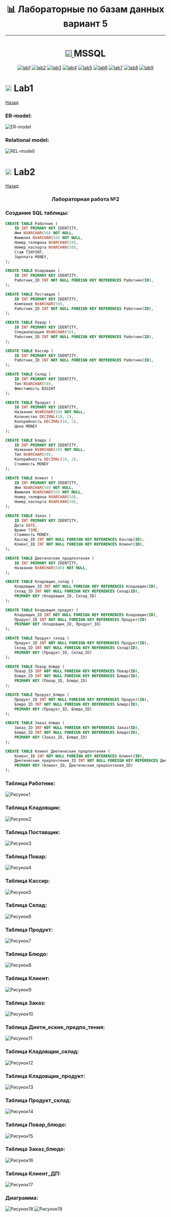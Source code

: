 <h1 align="center">📊 Лабораторные по базам данных вариант 5</h1>

<div align="center">
  
</div>

---

<h1 name="content" align="center">
  <a href="">
    <img src="https://github.com/user-attachments/assets/e080adec-6af7-4bd2-b232-d43cb37024ac" width="20" height="20"/>
  </a> 
  MSSQL
</h1>

<p align="center">
  <a href="#-lab1"><img alt="lab1" src="https://img.shields.io/badge/Lab1-blue"></a> 
  <a href="#-lab2"><img alt="lab2" src="https://img.shields.io/badge/Lab2-red"></a>
  <a href="#-lab3"><img alt="lab3" src="https://img.shields.io/badge/Lab3-green"></a>
  <a href="#-lab4"><img alt="lab4" src="https://img.shields.io/badge/Lab4-yellow"></a>
  <a href="#-lab5"><img alt="lab5" src="https://img.shields.io/badge/Lab5-gray"></a>
  <a href="#-lab6"><img alt="lab6" src="https://img.shields.io/badge/Lab6-orange"></a> 
  <a href="#-lab7"><img alt="lab7" src="https://img.shields.io/badge/Lab7-brown"></a>
  <a href="#-lab8"><img alt="lab8" src="https://img.shields.io/badge/Lab8-purple"></a>
  <a href="#-lab9"><img alt="lab9" src="https://img.shields.io/badge/Lab9-violet"></a> 
</p>

# <a id="-lab1"></a><img src="https://github.com/user-attachments/assets/e080adec-6af7-4bd2-b232-d43cb37024ac" width="20" height="20"/> Lab1
[Назад](#content)

<h3 align="center">

### ER-model:
![ER-model](https://github.com/vanserych/PMI-3/blob/8c9cddbf3a410c4cd2a14ec63bcf126128d51a4f/%D0%9A%D0%B0%D1%80%D1%82%D0%B8%D0%BD%D0%BA%D0%B8/%D0%94%D0%B8%D0%B5%D1%82%D0%B8%D1%87%D0%B5%D1%81%D0%BA%D0%B0%D1%8F%20%D1%81%D1%82%D0%BE%D0%BB%D0%BE%D0%B2%D0%B0%D1%8F%20ER-%D0%BC%D0%BE%D0%B4%D0%B5%D0%BB%D1%8C%20%D0%A5%D1%80%D1%83%D0%BB%D0%B5%D0%B2%20%D0%98..png)

### Relational model:
![REL-model](https://github.com/vanserych/PMI-3/blob/40f773fee537ba51e3ddf5f254f3b9c066ad4c69/%D0%9A%D0%B0%D1%80%D1%82%D0%B8%D0%BD%D0%BA%D0%B8/%D0%A0%D0%9C%20%D0%A5%D1%80%D1%83%D0%BB%D1%91%D0%B2.png))

# <a id="-lab2"></a><img src="https://github.com/user-attachments/assets/e080adec-6af7-4bd2-b232-d43cb37024ac" width="20" height="20"/> Lab2
[Назад](#content)

<h3 align="center">
  Лабораторная работа №2
</h3>

### Создание SQL таблицы:

```sql
CREATE TABLE Работник (
    ID INT PRIMARY KEY IDENTITY,
    Имя NVARCHAR(50) NOT NULL,
    Фамилия NVARCHAR(50) NOT NULL,
    Номер_телефона NVARCHAR(50),
    Номер_паспорта NVARCHAR(50),
    Стаж TINYINT,
    Зарплата MONEY,
);

CREATE TABLE Кладовщик (
    ID INT PRIMARY KEY IDENTITY,
    Работник_ID INT NOT NULL FOREIGN KEY REFERENCES Работник(ID),
);

CREATE TABLE Поставщик (
    ID INT PRIMARY KEY IDENTITY,
    Компания NVARCHAR(50),
    Работник_ID INT NOT NULL FOREIGN KEY REFERENCES Работник(ID),
);

CREATE TABLE Повар (
    ID INT PRIMARY KEY IDENTITY,
    Специализация NVARCHAR(50),
    Работник_ID INT NOT NULL FOREIGN KEY REFERENCES Работник(ID),
);

CREATE TABLE Кассир (
    ID INT PRIMARY KEY IDENTITY,
    Работник_ID INT NOT NULL FOREIGN KEY REFERENCES Работник(ID),
);

CREATE TABLE Склад (
    ID INT PRIMARY KEY IDENTITY,
    Тип NVARCHAR(50),
    Вместимость BIGINT
);

CREATE TABLE Продукт (
    ID INT PRIMARY KEY IDENTITY,
    Название NVARCHAR(50) NOT NULL,
    Количество DECIMAL(10, 2), 
    Калорийность DECIMAL(10, 2),
    Цена MONEY 
);

CREATE TABLE Блюдо (
    ID INT PRIMARY KEY IDENTITY,
    Название NVARCHAR(50) NOT NULL,
    Тип NVARCHAR(50),
    Калорийность DECIMAL(10, 2),
    Стоимость MONEY
);

CREATE TABLE Клиент (
    ID INT PRIMARY KEY IDENTITY,
    Имя NVARCHAR(50) NOT NULL,
    Фамилия NVARCHAR(50) NOT NULL,
    Номер_телефона NVARCHAR(50),
    Номер_паспорта NVARCHAR(50),
);

CREATE TABLE Заказ (
    ID INT PRIMARY KEY IDENTITY,
    Дата DATE,
    Время TIME,
    Стоимость MONEY,
    Кассир_ID INT NOT NULL FOREIGN KEY REFERENCES Кассир(ID),
    Клиент_ID INT NOT NULL FOREIGN KEY REFERENCES Клиент(ID),
);

CREATE TABLE Диетические_предпочтения (
    ID INT PRIMARY KEY IDENTITY,
    Название NVARCHAR(500) NOT NULL,
);

CREATE TABLE Кладовщик_склад (
    Кладовщик_ID INT NOT NULL FOREIGN KEY REFERENCES Кладовщик(ID),
    Cклад_ID INT NOT NULL FOREIGN KEY REFERENCES Склад(ID),
    PRIMARY KEY (Кладовщик_ID, Cклад_ID)
);

CREATE TABLE Кладовщик_продукт (
    Кладовщик_ID INT NOT NULL FOREIGN KEY REFERENCES Кладовщик(ID),
    Продукт_ID INT NOT NULL FOREIGN KEY REFERENCES Продукт(ID)
    PRIMARY KEY (Кладовщик_ID, Продукт_ID)
);

CREATE TABLE Продукт_склад (
    Продукт_ID INT NOT NULL FOREIGN KEY REFERENCES Продукт(ID),
    Cклад_ID INT NOT NULL FOREIGN KEY REFERENCES Склад(ID),
    PRIMARY KEY (Продукт_ID, Cклад_ID)
);

CREATE TABLE Повар_блюдо (
    Повар_ID INT NOT NULL FOREIGN KEY REFERENCES Повар(ID),
    Блюдо_ID INT NOT NULL FOREIGN KEY REFERENCES Блюдо(ID),
    PRIMARY KEY (Повар_ID, Блюдо_ID)
);

CREATE TABLE Продукт_блюдо (
    Продукт_ID INT NOT NULL FOREIGN KEY REFERENCES Продукт(ID),
    Блюдо_ID INT NOT NULL FOREIGN KEY REFERENCES Блюдо(ID),
    PRIMARY KEY (Продукт_ID, Блюдо_ID)
);

CREATE TABLE Заказ_блюдо (
    Заказ_ID INT NOT NULL FOREIGN KEY REFERENCES Заказ(ID),
    Блюдо_ID INT NOT NULL FOREIGN KEY REFERENCES Блюдо(ID),
    PRIMARY KEY (Заказ_ID, Блюдо_ID)
);

CREATE TABLE Клиент_Диетические_предпочтения (
    Клиент_ID INT NOT NULL FOREIGN KEY REFERENCES Клиент(ID),
    Диетические_предпочтения_ID INT NOT NULL FOREIGN KEY REFERENCES Диетические_предпочтения(ID),
    PRIMARY KEY (Клиент_ID, Диетические_предпочтения_ID)
);
```

### Таблица Работник:
![Рисунок1](https://github.com/vanserych/PMI-3/blob/e16b4a2acb053203fdbbe3cc3614afa87bec210c/%D0%9A%D0%B0%D1%80%D1%82%D0%B8%D0%BD%D0%BA%D0%B8/%D0%A21.PNG)
### Таблица Кладовщик:
![Рисунок2](https://github.com/vanserych/PMI-3/blob/e16b4a2acb053203fdbbe3cc3614afa87bec210c/%D0%9A%D0%B0%D1%80%D1%82%D0%B8%D0%BD%D0%BA%D0%B8/%D0%A22.PNG)
### Таблица Поставщик:
![Рисунок3](https://github.com/vanserych/PMI-3/blob/e16b4a2acb053203fdbbe3cc3614afa87bec210c/%D0%9A%D0%B0%D1%80%D1%82%D0%B8%D0%BD%D0%BA%D0%B8/%D0%A23.PNG)
### Таблица Повар:
![Рисунок4](https://github.com/vanserych/PMI-3/blob/e16b4a2acb053203fdbbe3cc3614afa87bec210c/%D0%9A%D0%B0%D1%80%D1%82%D0%B8%D0%BD%D0%BA%D0%B8/%D0%A24.PNG)
### Таблица Кассир:
![Рисунок5](https://github.com/vanserych/PMI-3/blob/e16b4a2acb053203fdbbe3cc3614afa87bec210c/%D0%9A%D0%B0%D1%80%D1%82%D0%B8%D0%BD%D0%BA%D0%B8/%D0%A25.PNG)
### Таблица Склад:
![Рисунок6](https://github.com/vanserych/PMI-3/blob/e16b4a2acb053203fdbbe3cc3614afa87bec210c/%D0%9A%D0%B0%D1%80%D1%82%D0%B8%D0%BD%D0%BA%D0%B8/%D0%A26.PNG)
### Таблица Продукт:
![Рисунок7](https://github.com/vanserych/PMI-3/blob/e16b4a2acb053203fdbbe3cc3614afa87bec210c/%D0%9A%D0%B0%D1%80%D1%82%D0%B8%D0%BD%D0%BA%D0%B8/%D0%A27.PNG)
### Таблица Блюдо:
![Рисунок8](https://github.com/vanserych/PMI-3/blob/e16b4a2acb053203fdbbe3cc3614afa87bec210c/%D0%9A%D0%B0%D1%80%D1%82%D0%B8%D0%BD%D0%BA%D0%B8/%D0%A28.PNG)
### Таблица Клиент:
![Рисунок9](https://github.com/vanserych/PMI-3/blob/e16b4a2acb053203fdbbe3cc3614afa87bec210c/%D0%9A%D0%B0%D1%80%D1%82%D0%B8%D0%BD%D0%BA%D0%B8/%D0%A29.PNG)
### Таблица Заказ:
![Рисунок10](https://github.com/vanserych/PMI-3/blob/e16b4a2acb053203fdbbe3cc3614afa87bec210c/%D0%9A%D0%B0%D1%80%D1%82%D0%B8%D0%BD%D0%BA%D0%B8/%D0%A210.PNG)
### Таблица Диети_еские_предпо_тения:
![Рисунок11](https://github.com/vanserych/PMI-3/blob/e16b4a2acb053203fdbbe3cc3614afa87bec210c/%D0%9A%D0%B0%D1%80%D1%82%D0%B8%D0%BD%D0%BA%D0%B8/%D0%A211.PNG)
### Таблица Кладовщик_склад:
![Рисунок12](https://github.com/vanserych/PMI-3/blob/e16b4a2acb053203fdbbe3cc3614afa87bec210c/%D0%9A%D0%B0%D1%80%D1%82%D0%B8%D0%BD%D0%BA%D0%B8/%D0%A212.PNG)
### Таблица Кладовщик_продукт:
![Рисунок13](https://github.com/vanserych/PMI-3/blob/e16b4a2acb053203fdbbe3cc3614afa87bec210c/%D0%9A%D0%B0%D1%80%D1%82%D0%B8%D0%BD%D0%BA%D0%B8/%D0%A213.PNG)
### Таблица Продукт_склад:
![Рисунок14](https://github.com/vanserych/PMI-3/blob/e16b4a2acb053203fdbbe3cc3614afa87bec210c/%D0%9A%D0%B0%D1%80%D1%82%D0%B8%D0%BD%D0%BA%D0%B8/%D0%A214.PNG)
### Таблица Повар_блюдо:
![Рисунок15](https://github.com/vanserych/PMI-3/blob/e16b4a2acb053203fdbbe3cc3614afa87bec210c/%D0%9A%D0%B0%D1%80%D1%82%D0%B8%D0%BD%D0%BA%D0%B8/%D0%A215.PNG)
### Таблица Заказ_блюдо:
![Рисунок16](https://github.com/vanserych/PMI-3/blob/e16b4a2acb053203fdbbe3cc3614afa87bec210c/%D0%9A%D0%B0%D1%80%D1%82%D0%B8%D0%BD%D0%BA%D0%B8/%D0%A216.PNG)
### Таблица Клиент_ДП:
![Рисунок17](https://github.com/vanserych/PMI-3/blob/e16b4a2acb053203fdbbe3cc3614afa87bec210c/%D0%9A%D0%B0%D1%80%D1%82%D0%B8%D0%BD%D0%BA%D0%B8/%D0%A217.PNG)
### Диаграмма:
![Рисунок18](https://github.com/vanserych/PMI-3/blob/e16b4a2acb053203fdbbe3cc3614afa87bec210c/%D0%9A%D0%B0%D1%80%D1%82%D0%B8%D0%BD%D0%BA%D0%B8/%D0%941.PNG)
![Рисунок19](https://github.com/vanserych/PMI-3/blob/e16b4a2acb053203fdbbe3cc3614afa87bec210c/%D0%9A%D0%B0%D1%80%D1%82%D0%B8%D0%BD%D0%BA%D0%B8/%D0%942.PNG)

